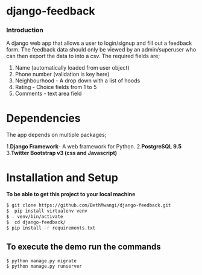 # django-feedback

### Introduction
A django web app that allows a user to login/signup and fill out a feedback form.
The feedback data should only be viewed by an admin/superuser who can then export the data to into a csv.  The required fields are; 

 1. Name (automatically loaded from user object) 
 2. Phone number (validation is key here)
 3. Neighbourhood - A drop down with a list of hoods
 4. Rating - Choice fields from 1 to 5
 5. Comments - text area field


  # Dependencies
 The app depends on multiple packages;

1.**Django Framework**- A web framework for Python.
2.**PostgreSQL 9.5**
3.**Twitter Bootstrap v3 (css and Javascript)**

   # Installation and Setup

**To be able to get this project to your local machine**

```sh
$ git clone https://github.com/BethMwangi/django-feedback.git
$  pip install virtualenv venv
$ . venv/bin/activate
$  cd django-feedback/
$ pip install -r requirements.txt
```


 ## To execute the demo run the commands

 ```sh
$ python manage.py migrate
$ python manage.py runserver
